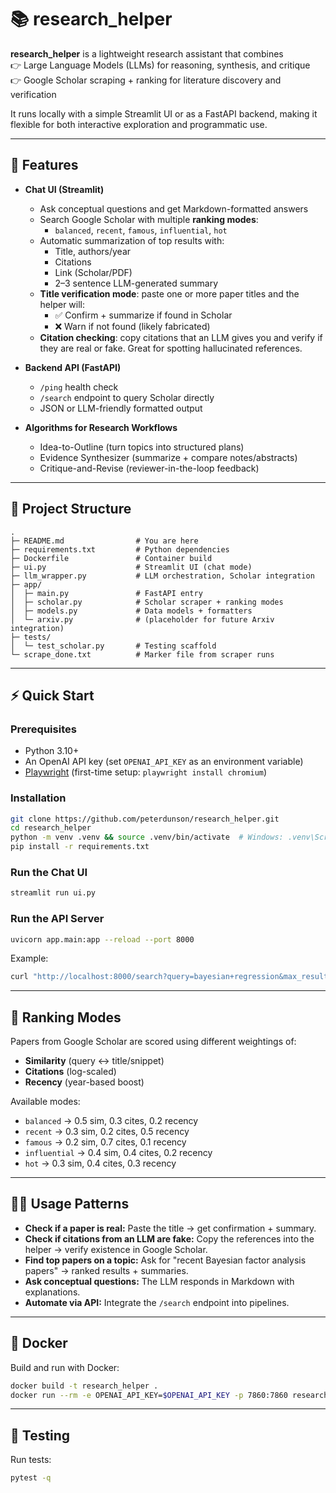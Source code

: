 # 📚 research_helper

**research_helper** is a lightweight research assistant that combines  
👉 Large Language Models (LLMs) for reasoning, synthesis, and critique  
👉 Google Scholar scraping + ranking for literature discovery and verification  

It runs locally with a simple Streamlit UI or as a FastAPI backend, making it flexible for both interactive exploration and programmatic use.

---

## 🚀 Features

- **Chat UI (Streamlit)**
  - Ask conceptual questions and get Markdown-formatted answers
  - Search Google Scholar with multiple **ranking modes**:
    - `balanced`, `recent`, `famous`, `influential`, `hot`
  - Automatic summarization of top results with:
    - Title, authors/year  
    - Citations  
    - Link (Scholar/PDF)  
    - 2–3 sentence LLM-generated summary  
  - **Title verification mode**: paste one or more paper titles and the helper will:
    - ✅ Confirm + summarize if found in Scholar  
    - ❌ Warn if not found (likely fabricated)  
  - **Citation checking**: copy citations that an LLM gives you and verify if they are real or fake. Great for spotting hallucinated references.

- **Backend API (FastAPI)**
  - `/ping` health check
  - `/search` endpoint to query Scholar directly
  - JSON or LLM-friendly formatted output

- **Algorithms for Research Workflows**
  - Idea-to-Outline (turn topics into structured plans)
  - Evidence Synthesizer (summarize + compare notes/abstracts)
  - Critique-and-Revise (reviewer-in-the-loop feedback)

---

## 📂 Project Structure

```text
.
├─ README.md                # You are here
├─ requirements.txt         # Python dependencies
├─ Dockerfile               # Container build
├─ ui.py                    # Streamlit UI (chat mode)
├─ llm_wrapper.py           # LLM orchestration, Scholar integration
├─ app/
│  ├─ main.py               # FastAPI entry
│  ├─ scholar.py            # Scholar scraper + ranking modes
│  ├─ models.py             # Data models + formatters
│  └─ arxiv.py              # (placeholder for future Arxiv integration)
├─ tests/
│  └─ test_scholar.py       # Testing scaffold
└─ scrape_done.txt          # Marker file from scraper runs
````

---

## ⚡ Quick Start

### Prerequisites

* Python 3.10+
* An OpenAI API key (set `OPENAI_API_KEY` as an environment variable)
* [Playwright](https://playwright.dev/python/) (first-time setup: `playwright install chromium`)

### Installation

```bash
git clone https://github.com/peterdunson/research_helper.git
cd research_helper
python -m venv .venv && source .venv/bin/activate  # Windows: .venv\Scripts\activate
pip install -r requirements.txt
```

### Run the Chat UI

```bash
streamlit run ui.py
```

### Run the API Server

```bash
uvicorn app.main:app --reload --port 8000
```

Example:

```bash
curl "http://localhost:8000/search?query=bayesian+regression&max_results=5&raw=true"
```

---

## 🧮 Ranking Modes

Papers from Google Scholar are scored using different weightings of:

* **Similarity** (query ↔ title/snippet)
* **Citations** (log-scaled)
* **Recency** (year-based boost)

Available modes:

* `balanced` → 0.5 sim, 0.3 cites, 0.2 recency
* `recent` → 0.3 sim, 0.2 cites, 0.5 recency
* `famous` → 0.2 sim, 0.7 cites, 0.1 recency
* `influential` → 0.4 sim, 0.4 cites, 0.2 recency
* `hot` → 0.3 sim, 0.4 cites, 0.3 recency

---

## 🧑‍💻 Usage Patterns

* **Check if a paper is real:** Paste the title → get confirmation + summary.
* **Check if citations from an LLM are fake:** Copy the references into the helper → verify existence in Google Scholar.
* **Find top papers on a topic:** Ask for "recent Bayesian factor analysis papers" → ranked results + summaries.
* **Ask conceptual questions:** The LLM responds in Markdown with explanations.
* **Automate via API:** Integrate the `/search` endpoint into pipelines.

---

## 🐳 Docker

Build and run with Docker:

```bash
docker build -t research_helper .
docker run --rm -e OPENAI_API_KEY=$OPENAI_API_KEY -p 7860:7860 research_helper
```

---

## 🧪 Testing

Run tests:

```bash
pytest -q
```
